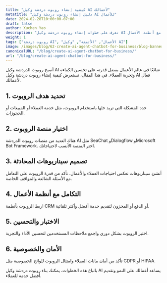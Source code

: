```yaml
---
title: "كيفية إنشاء روبوت دردشة وكيل AI لأعمالك"
metatitle: "دليل إنشاء روبوت دردشة وكيل AI للأعمال"
date: 2024-02-28T10:00:00-07:00
draft: false
author: Xuchen Yao
description: "تعرف على خطوات إنشاء روبوت دردشة وكيل AI لأعمالك، من اختيار المنصة إلى التكامل مع أنظمة الأعمال."
weight: 1
tags: ["روبوت دردشة AI", "الأعمال", "الأتمتة", "وكيل AI"]
image: /images/blog/62-create-ai-agent-chatbot-for-business/blog-banner.png
canonicalURL: "/blog/create-ai-agent-chatbot-for-business/"
url: "/blog/create-ai-agent-chatbot-for-business/"
---
```


أصبح روبوت الدردشة وكيل AI شائعًا في عالم الأعمال بفضل قدرته على تحسين الكفاءة وتجربة العملاء. في هذا المقال، نستعرض كيفية إنشاء روبوت دردشة وكيل AI فعال لأعمالك.

## 1. تحديد هدف الروبوت
حدد المشكلة التي تريد حلها باستخدام الروبوت، مثل خدمة العملاء أو المبيعات أو الحجوزات.

## 2. اختيار منصة الروبوت
هناك العديد من منصات روبوت الدردشة AI مثل SeaChat وDialogflow وMicrosoft Bot Framework. اختر المنصة الأنسب لاحتياجاتك.

## 3. تصميم سيناريوهات المحادثة
أنشئ سيناريوهات تعكس احتياجات العملاء والأعمال. تأكد من قدرة الروبوت على التعامل مع الأسئلة الشائعة والمواقف الخاصة.

## 4. التكامل مع أنظمة الأعمال
اربط الروبوت بأنظمة CRM أو الدفع أو المخزون لتقديم خدمة أفضل وأكثر تلقائية.

## 5. الاختبار والتحسين
اختبر الروبوت بشكل دوري واجمع ملاحظات المستخدمين لتحسين الأداء والتجربة.

## 6. الأمان والخصوصية
تأكد من أمان بيانات العملاء وامتثال الروبوت للوائح الخصوصية مثل GDPR أو HIPAA.

باتباع هذه الخطوات، يمكنك بناء روبوت دردشة وكيل AI يساعد أعمالك على النمو وتقديم أفضل خدمة للعملاء.
